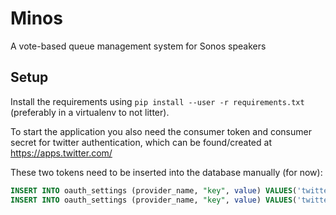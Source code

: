 # Minos
A vote-based queue management system for Sonos speakers

## Setup
Install the requirements using ```pip install --user -r requirements.txt``` (preferably in a virtualenv to not litter).

To start the application you also need the consumer token and consumer secret for twitter authentication, which can be found/created at https://apps.twitter.com/

These two tokens need to be inserted into the database manually (for now):
```sql
INSERT INTO oauth_settings (provider_name, "key", value) VALUES('twitter', 'consumer_key', 'KEY_GOES_HERE');
INSERT INTO oauth_settings (provider_name, "key", value) VALUES('twitter', 'consumer_secret', 'SECRET_GOES_HERE');
```

